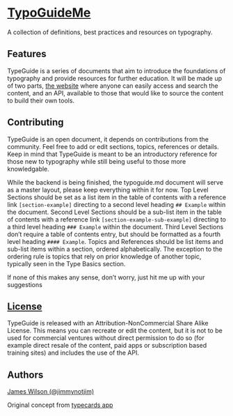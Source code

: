 # [TypoGuideMe][1]
A collection of definitions, best practices and resources on typography.

## Features
TypeGuide is a series of documents that aim to introduce the foundations of typography and provide resources for further education. It will be made up of two parts, [the website][1] where anyone can easily access and search the content, and an API, available to those that would like to source the content to build their own tools.

## Contributing
TypeGuide is an open document, it depends on contributions from the community. Feel free to add or edit sections, topics, references or details. Keep in mind that TypeGuide is meant to be an introductory reference for those new to typography while still being useful to those more knowledgable.

While the backend is being finished, the typoguide.md document will serve as a master layout, please keep everything within it for now. Top Level Sections should be set as a list item in the table of contents with a reference link `[section-example]` directing to a second level heading `## Example` within the document. Second Level Sections should be a sub-list item in the table of contents with a reference link `[section-example-sub-example]` directing to a third level heading `### Example` within the document. Third Level Sections don’t require a table of contents entry, but should be formatted as a fourth level heading `#### Example`. Topics and References should be list items and sub-list items within a section, ordered alphabetically. The exception to the ordering rule is topics that rely on prior knowledge of another topic, typically seen in the Type Basics section. 

If none of this makes any sense, don’t worry, just hit me up with your suggestions

## [License][2]
TypeGuide is released with an Attribution-NonCommercial Share Alike License. This means you can recreate or edit the content, but it is not to be used for commercial ventures without direct permission to do so (for example direct resale of the content, paid apps or subscription based training sites) and includes the use of the API.

## Authors
[James Wilson (@jimmynotjim)][3]

Original concept from [typecards app][4]

[1]: http://typoguide.me
[2]: http://creativecommons.org/licenses/by-nc-sa/3.0/
[3]: http://jimmynotjim.com
[4]: http://typecardsapp.com
